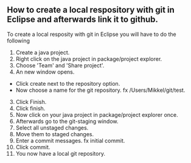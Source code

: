 ## How to create a local respository with git in Eclipse and afterwards link it to github.
To create a local resposity with git in Eclipse you will have to do the following

1. Create a java project.
2. Right click on the java project in package/project explorer.
  1. Choose 'Team' and 'Share project'.
3. An new window opens.
  * Click create next to the repository option.
  * Now choose a name for the git repository. fx /Users/Mikkel/git/test.
  3. Click Finish.
4. Click finish.
5. Now click on your java project in package/project explorer once.
  1. Afterwards go to the git-staging window.
  2. Select all unstaged changes.
  3. Move them to staged changes.
  4. Enter a commit messages. fx initial commit.
  5. Click commit.
6. You now have a local git repository.

